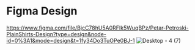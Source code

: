 # Figma Design

https://www.figma.com/file/BjcC78hU5A0RFIk5WuqBPz/Petar-Petroski-PlainShirts-Design?type=design&node-id=0%3A1&mode=design&t=1fy34Do3TuOPe0BJ-1
![Desktop - 4 (7)](https://github.com/PetarPetroski/is218_final_project/assets/45236464/d782c5f5-7798-40d6-ba36-ee8786696f78) 

